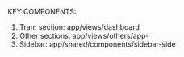 KEY COMPONENTS:
1. Tram section: app/views/dashboard
2. Other sections: app/views/others/app-<nomeSezione>
3. Sidebar: app/shared/components/sidebar-side
